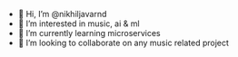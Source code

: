 - 👋 Hi, I’m @nikhiljavarnd
- 👀 I’m interested in music, ai & ml
- 🌱 I’m currently learning microservices 
- 💞️ I’m looking to collaborate on any music related project

<!---
nikhiljavarnd/nikhiljavarnd is a ✨ special ✨ repository because its `README.md` (this file) appears on your GitHub profile.
You can click the Preview link to take a look at your changes.
--->
